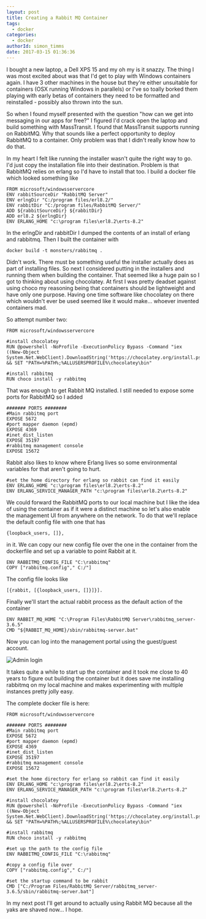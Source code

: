 ```yaml
---
layout: post
title: Creating a Rabbit MQ Container
tags:
  - docker
categories:
  - docker   
authorId: simon_timms
date: 2017-03-15 01:36:36
---
```


I bought a new laptop, a Dell XPS 15 and my oh my is it snazzy. The thing I was most excited about was that I'd get to play with Windows containers again. I have 3 other machines in the house but they're either unsuitable for containers (OSX running Windows in parallels) or I've so toally borked them playing with early betas of containers they need to be formatted and reinstalled - possibly also thrown into the sun.

So when I found myself presented with the question "how can we get into messaging in our apps for free?" I figured I'd crack open the laptop and build something with MassTransit. I found that MassTransit supports running on RabbitMQ. Why that sounds like a perfect opportunity to deploy RabbitMQ to a container. Only problem was that I didn't really know how to do that. 

<!-- more -->

In my heart I felt like running the installer wasn't quite the right way to go. I'd just copy the installation file into their destination. Problem is that RabbitMQ relies on erlang so I'd have to install that too. I build a docker file which looked something like 

```
FROM microsoft/windowsservercore
ENV rabbitSourceDir "RabbitMQ Server"
ENV erlngDir "C:/program files/erl8.2/"
ENV rabbitDir "C:/program files/RabbitMQ Server/"
ADD ${rabbitSourceDir} ${rabbitDir}
ADD erl8.2 ${erlngDir}
ENV ERLANG_HOME "c:\program files\erl8.2\erts-8.2"
```

In the erlngDir and rabbitDir I dumped the contents of an install of erlang and rabbitmq. Then I built the container with 

`docker build -t monsters/rabbitmq .`

Didn't work. There must be something useful the installer actually does as part of installing files. So next I considered putting in the installers and running them when building the container. That seemed like a huge pain so I got to thinking about using chocolatey. At first I was pretty deadset against using choco my reasoning being that containers should be lightweight and have only one purpose. Having one time software like chocolatey on there which wouldn't ever be used seemed like it would make... whoever invented containers mad. 

So attempt number two:

```
FROM microsoft/windowsservercore

#install chocolatey
RUN @powershell -NoProfile -ExecutionPolicy Bypass -Command "iex ((New-Object System.Net.WebClient).DownloadString('https://chocolatey.org/install.ps1'))" && SET "PATH=%PATH%;%ALLUSERSPROFILE%\chocolatey\bin"

#install rabbitmq
RUN choco install -y rabbitmq

```

That was enough to get Rabbit MQ installed. I still needed to expose some ports for RabbitMQ so I added 

```
####### PORTS ########
#Main rabbitmq port
EXPOSE 5672
#port mapper daemon (epmd)
EXPOSE 4369
#inet_dist_listen
EXPOSE 35197
#rabbitmq management console
EXPOSE 15672
```

Rabbit also likes to know where Erlang lives so some environmental variables for that aren't going to hurt. 

```
#set the home directory for erlang so rabbit can find it easily
ENV ERLANG_HOME "c:\program files\erl8.2\erts-8.2"
ENV ERLANG_SERVICE_MANAGER_PATH "c:\program files\erl8.2\erts-8.2"
```

We could forward the RabbitMQ ports to our local machine but I like the idea of using the container as if it were a distinct machine so let's also enable the management UI from anywhere on the network. To do that we'll replace the default config file with one that has 

```
{loopback_users, []},
```

in it. We can copy our new config file over the one in the container from the dockerfile and set up a variable to point Rabbit at it.

```
ENV RABBITMQ_CONFIG_FILE "C:\rabbitmq"
COPY ["rabbitmq.config"," C:/"]
```

The config file looks like

```
[{rabbit, [{loopback_users, []}]}].
```

Finally we'll start the actual rabbit process as the default action of the container

```
ENV RABBIT_MQ_HOME "C:\Program Files\RabbitMQ Server\rabbitmq_server-3.6.5"
CMD "${RABBIT_MQ_HOME}/sbin/rabbitmq-server.bat"
```

Now you can log into the management portal using the guest/guest account.

![Admin login](http://i.imgur.com/KvDVTb9.png)

It takes quite a while to start up the container and it took me close to 40 years to figure out building the container but it does save me installing rabbitmq on my local machine and makes experimenting with multiple instances pretty jolly easy.

The complete docker file is here:

```
FROM microsoft/windowsservercore

####### PORTS ########
#Main rabbitmq port
EXPOSE 5672
#port mapper daemon (epmd)
EXPOSE 4369
#inet_dist_listen
EXPOSE 35197
#rabbitmq management console
EXPOSE 15672

#set the home directory for erlang so rabbit can find it easily
ENV ERLANG_HOME "c:\program files\erl8.2\erts-8.2"
ENV ERLANG_SERVICE_MANAGER_PATH "c:\program files\erl8.2\erts-8.2"

#install chocolatey
RUN @powershell -NoProfile -ExecutionPolicy Bypass -Command "iex ((New-Object System.Net.WebClient).DownloadString('https://chocolatey.org/install.ps1'))" && SET "PATH=%PATH%;%ALLUSERSPROFILE%\chocolatey\bin"

#install rabbitmq
RUN choco install -y rabbitmq

#set up the path to the config file
ENV RABBITMQ_CONFIG_FILE "C:\rabbitmq"

#copy a config file over
COPY ["rabbitmq.config"," C:/"]

#set the startup command to be rabbit
CMD ["C:/Program Files/RabbitMQ Server/rabbitmq_server-3.6.5/sbin/rabbitmq-server.bat"]

```

In my next post I'll get around to actually using Rabbit MQ because all the yaks are shaved now... I hope.